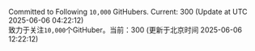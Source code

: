 Committed to Following `10,000` GitHubers. Current: <!-- FOLLOWING_COUNT -->300<!-- FOLLOWING_COUNT --> (Update at UTC <!-- LAST_UPDATED -->2025-06-06 04:22:12<!-- LAST_UPDATED -->)<br>
致力于关注`10,000`个GitHuber。当前：<!-- FOLLOWING_COUNT -->300<!-- FOLLOWING_COUNT --> (更新于北京时间 <!-- LAST_UPDATED_CST -->2025-06-06 12:22:12<!-- LAST_UPDATED_CST -->)
